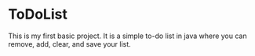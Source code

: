 # ToDoList
This is my first basic project. It is a simple to-do list in java where you can remove, add, clear, and save your list.
